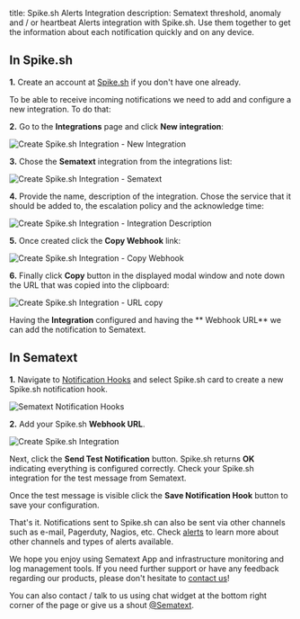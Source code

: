 title: Spike.sh Alerts Integration
description: Sematext threshold, anomaly and / or heartbeat Alerts integration with Spike.sh. Use them together to get the information about each notification quickly and on any device.

## In Spike.sh

**1.** Create an account at [Spike.sh](https://spike.sh) if you don't have one already.

To be able to receive incoming notifications we need to add and configure a new integration. To do that:

**2.** Go to the **Integrations** page and click **New integration**:

<img class="content-modal-image" alt="Create Spike.sh Integration - New Integration" src="../../images/integrations/create-spikesh-integration-integrations.png" title="Create Spike.sh Integration - New Integration">

**3.** Chose the **Sematext** integration from the integrations list: 

<img class="content-modal-image" alt="Create Spike.sh Integration - Sematext" src="../../images/integrations/create-spikesh-integration-sematext.png" title="Create Spike.sh Integration - Sematext">

**4.** Provide the name, description of the integration. Chose the service that it should be added to, the escalation policy and the acknowledge time:

<img class="content-modal-image" alt="Create Spike.sh Integration - Integration Description" src="../../images/integrations/create-spikesh-integration-add-integration.png" title="Create Spike.sh Integration - Integration Description">

**5.** Once created click the **Copy Webhook** link:

<img class="content-modal-image" alt="Create Spike.sh Integration - Copy Webhook" src="../../images/integrations/create-spikesh-integration-copy.png" title="Create Spike.sh Integration - Copy ">

**6.** Finally click **Copy** button in the displayed modal window and note down the URL that was copied into the clipboard:

<img class="content-modal-image" alt="Create Spike.sh Integration - URL copy" src="../../images/integrations/create-spikesh-integration-copy-webhook.png" title="Create Spike.sh Integration - URL copy">

Having the **Integration** configured and having the ** Webhook URL** we can add the notification to Sematext. 

## In Sematext

**1.** Navigate to [Notification Hooks](https://apps.sematext.com/ui/webhook-create) and select Spike.sh card to create a new Spike.sh notification hook.

![Sematext Notification Hooks](../../images/integrations/sematext-notification-hooks.png "Sematext Notification Hook")

**2.** Add your Spike.sh **Webhook URL**. 

<img class="content-modal-image" alt="Create Spike.sh Integration" src="../../images/integrations/create-spikesh-integration.png" title="Create Spike.sh Integration">

Next, click the **Send Test Notification** button. Spike.sh returns **OK** indicating everything is configured correctly. Check your Spike.sh integration for the test message from Sematext. 

Once the test message is visible click the **Save Notification Hook** button to save your configuration. 

That's it. Notifications sent to Spike.sh can also be sent via other channels such as e-mail, Pagerduty, Nagios, etc. Check [alerts](/integration) to learn more about other channels and types of alerts available.

We hope you enjoy using Sematext App and infrastructure monitoring and log management tools. If you need further support or have any feedback regarding our products, please don't hesitate to [contact us](mailto:support@sematext.com)!

You can also contact / talk to us using chat widget at the bottom right corner of the page or give us a shout [@Sematext](http://twitter.com/sematext).
